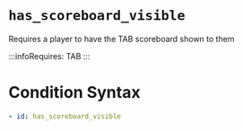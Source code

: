 # `has_scoreboard_visible`

Requires a player to have the TAB scoreboard shown to them

:::infoRequires:
TAB
:::

# Condition Syntax
```yaml
- id: has_scoreboard_visible
```
